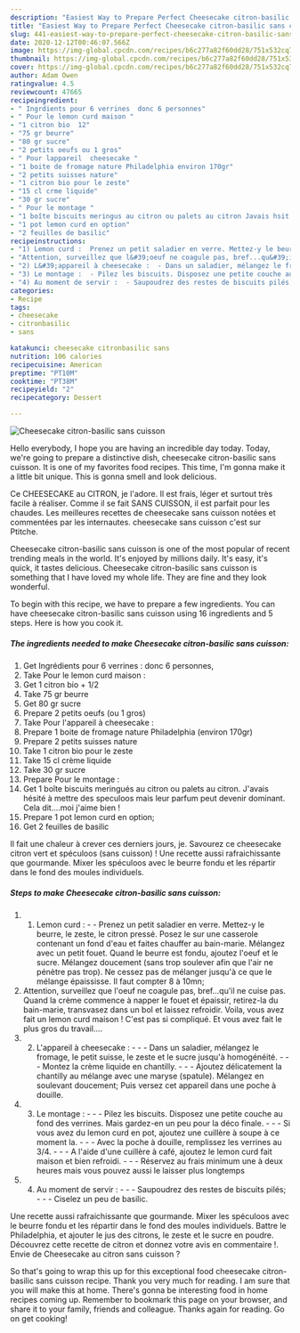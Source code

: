 ```yaml
---
description: "Easiest Way to Prepare Perfect Cheesecake citron-basilic sans cuisson"
title: "Easiest Way to Prepare Perfect Cheesecake citron-basilic sans cuisson"
slug: 441-easiest-way-to-prepare-perfect-cheesecake-citron-basilic-sans-cuisson
date: 2020-12-12T00:46:07.566Z
image: https://img-global.cpcdn.com/recipes/b6c277a82f60dd28/751x532cq70/cheesecake-citron-basilic-sans-cuisson-photo-principale-de-la-recette.jpg
thumbnail: https://img-global.cpcdn.com/recipes/b6c277a82f60dd28/751x532cq70/cheesecake-citron-basilic-sans-cuisson-photo-principale-de-la-recette.jpg
cover: https://img-global.cpcdn.com/recipes/b6c277a82f60dd28/751x532cq70/cheesecake-citron-basilic-sans-cuisson-photo-principale-de-la-recette.jpg
author: Adam Owen
ratingvalue: 4.5
reviewcount: 47665
recipeingredient:
- " Ingrdients pour 6 verrines  donc 6 personnes"
- " Pour le lemon curd maison "
- "1 citron bio  12"
- "75 gr beurre"
- "80 gr sucre"
- "2 petits oeufs ou 1 gros"
- " Pour lappareil  cheesecake "
- "1 boite de fromage nature Philadelphia environ 170gr"
- "2 petits suisses nature"
- "1 citron bio pour le zeste"
- "15 cl crme liquide"
- "30 gr sucre"
- " Pour le montage "
- "1 boîte biscuits meringus au citron ou palets au citron Javais hsit  mettre des speculoos mais leur parfum peut devenir dominant Cela ditmoi jaime bien "
- "1 pot lemon curd en option"
- "2 feuilles de basilic"
recipeinstructions:
- "1) Lemon curd :  Prenez un petit saladier en verre. Mettez-y le beurre, le zeste, le citron pressé. Posez le sur une casserole contenant un fond d&#39;eau et faites chauffer au bain-marie. Mélangez avec un petit fouet. Quand le beurre est fondu, ajoutez l&#39;oeuf et le sucre. Mélangez doucement (sans trop soulever afin que l&#39;air ne pénètre pas trop). Ne cessez pas de mélanger jusqu&#39;à ce que le mélange épaississe. Il faut compter 8 à 10mn;"
- "Attention, surveillez que l&#39;oeuf ne coagule pas, bref...qu&#39;il ne cuise pas. Quand la crème commence à napper le fouet et épaissir, retirez-la du bain-marie, transvasez dans un bol et laissez refroidir. Voila, vous avez fait un lemon curd maison ! C&#39;est pas si compliqué. Et vous avez fait le plus gros du travail...."
- "2) L&#39;appareil à cheesecake :  - Dans un saladier, mélangez le fromage, le petit suisse, le zeste et le sucre jusqu&#39;à homogénéité.  - Montez la crème liquide en chantilly.  - Ajoutez délicatement la chantilly au mélange avec une maryse (spatule). Mélangez en soulevant doucement; Puis versez cet appareil dans une poche à douille."
- "3) Le montage :  - Pilez les biscuits. Disposez une petite couche au fond des verrines. Mais gardez-en un peu pour la déco finale.  - Si vous avez du lemon curd en pot, ajoutez une cuillère à soupe à ce moment la.  - Avec la poche à douille, remplissez les verrines au 3/4.  - A l&#39;aide d&#39;une cuillère à café, ajoutez le lemon curd fait maison et bien refroidi.  - Réservez au frais minimum une à deux heures mais vous pouvez aussi le laisser plus longtemps"
- "4) Au moment de servir :  - Saupoudrez des restes de biscuits pilés;  - Ciselez un peu de basilic."
categories:
- Recipe
tags:
- cheesecake
- citronbasilic
- sans

katakunci: cheesecake citronbasilic sans 
nutrition: 106 calories
recipecuisine: American
preptime: "PT10M"
cooktime: "PT38M"
recipeyield: "2"
recipecategory: Dessert

---
```



![Cheesecake citron-basilic sans cuisson](https://img-global.cpcdn.com/recipes/b6c277a82f60dd28/751x532cq70/cheesecake-citron-basilic-sans-cuisson-photo-principale-de-la-recette.jpg)

Hello everybody, I hope you are having an incredible day today. Today, we're going to prepare a distinctive dish, cheesecake citron-basilic sans cuisson. It is one of my favorites food recipes. This time, I'm gonna make it a little bit unique. This is gonna smell and look delicious.

Ce CHEESECAKE au CITRON, je l&#39;adore. Il est frais, léger et surtout très facile à réaliser. Comme il se fait SANS CUISSON, il est parfait pour les chaudes. Les meilleures recettes de cheesecake sans cuisson notées et commentées par les internautes. cheesecake sans cuisson c&#39;est sur Ptitche.

Cheesecake citron-basilic sans cuisson is one of the most popular of recent trending meals in the world. It's enjoyed by millions daily. It's easy, it's quick, it tastes delicious. Cheesecake citron-basilic sans cuisson is something that I have loved my whole life. They are fine and they look wonderful.


To begin with this recipe, we have to prepare a few ingredients. You can have cheesecake citron-basilic sans cuisson using 16 ingredients and 5 steps. Here is how you cook it.

<!--inarticleads1-->

##### The ingredients needed to make Cheesecake citron-basilic sans cuisson:

1. Get  Ingrédients pour 6 verrines : donc 6 personnes,
1. Take  Pour le lemon curd maison :
1. Get 1 citron bio + 1/2
1. Take 75 gr beurre
1. Get 80 gr sucre
1. Prepare 2 petits oeufs (ou 1 gros)
1. Take  Pour l&#39;appareil à cheesecake :
1. Prepare 1 boite de fromage nature Philadelphia (environ 170gr)
1. Prepare 2 petits suisses nature
1. Take 1 citron bio pour le zeste
1. Take 15 cl crème liquide
1. Take 30 gr sucre
1. Prepare  Pour le montage :
1. Get 1 boîte biscuits meringués au citron ou palets au citron. J&#39;avais hésité à mettre des speculoos mais leur parfum peut devenir dominant. Cela dit....moi j&#39;aime bien !
1. Prepare 1 pot lemon curd en option;
1. Get 2 feuilles de basilic


Il fait une chaleur à crever ces derniers jours, je. Savourez ce cheesecake citron vert et spéculoos (sans cuisson) ! Une recette aussi rafraichissante que gourmande. Mixer les spéculoos avec le beurre fondu et les répartir dans le fond des moules individuels. 

<!--inarticleads2-->

##### Steps to make Cheesecake citron-basilic sans cuisson:

1. 1) Lemon curd : -  - Prenez un petit saladier en verre. Mettez-y le beurre, le zeste, le citron pressé. Posez le sur une casserole contenant un fond d&#39;eau et faites chauffer au bain-marie. Mélangez avec un petit fouet. Quand le beurre est fondu, ajoutez l&#39;oeuf et le sucre. Mélangez doucement (sans trop soulever afin que l&#39;air ne pénètre pas trop). Ne cessez pas de mélanger jusqu&#39;à ce que le mélange épaississe. Il faut compter 8 à 10mn;
1. Attention, surveillez que l&#39;oeuf ne coagule pas, bref...qu&#39;il ne cuise pas. Quand la crème commence à napper le fouet et épaissir, retirez-la du bain-marie, transvasez dans un bol et laissez refroidir. Voila, vous avez fait un lemon curd maison ! C&#39;est pas si compliqué. Et vous avez fait le plus gros du travail....
1. 2) L&#39;appareil à cheesecake : -  - - Dans un saladier, mélangez le fromage, le petit suisse, le zeste et le sucre jusqu&#39;à homogénéité. -  - - Montez la crème liquide en chantilly. -  - - Ajoutez délicatement la chantilly au mélange avec une maryse (spatule). Mélangez en soulevant doucement; Puis versez cet appareil dans une poche à douille.
1. 3) Le montage : -  - - Pilez les biscuits. Disposez une petite couche au fond des verrines. Mais gardez-en un peu pour la déco finale. -  - - Si vous avez du lemon curd en pot, ajoutez une cuillère à soupe à ce moment la. -  - - Avec la poche à douille, remplissez les verrines au 3/4. -  - - A l&#39;aide d&#39;une cuillère à café, ajoutez le lemon curd fait maison et bien refroidi. -  - - Réservez au frais minimum une à deux heures mais vous pouvez aussi le laisser plus longtemps
1. 4) Au moment de servir : -  - - Saupoudrez des restes de biscuits pilés; -  - - Ciselez un peu de basilic.


Une recette aussi rafraichissante que gourmande. Mixer les spéculoos avec le beurre fondu et les répartir dans le fond des moules individuels. Battre le Philadelphia, et ajouter le jus des citrons, le zeste et le sucre en poudre. Découvrez cette recette de citron et donnez votre avis en commentaire !. Envie de Cheesecake au citron sans cuisson ? 

So that's going to wrap this up for this exceptional food cheesecake citron-basilic sans cuisson recipe. Thank you very much for reading. I am sure that you will make this at home. There's gonna be interesting food in home recipes coming up. Remember to bookmark this page on your browser, and share it to your family, friends and colleague. Thanks again for reading. Go on get cooking!
